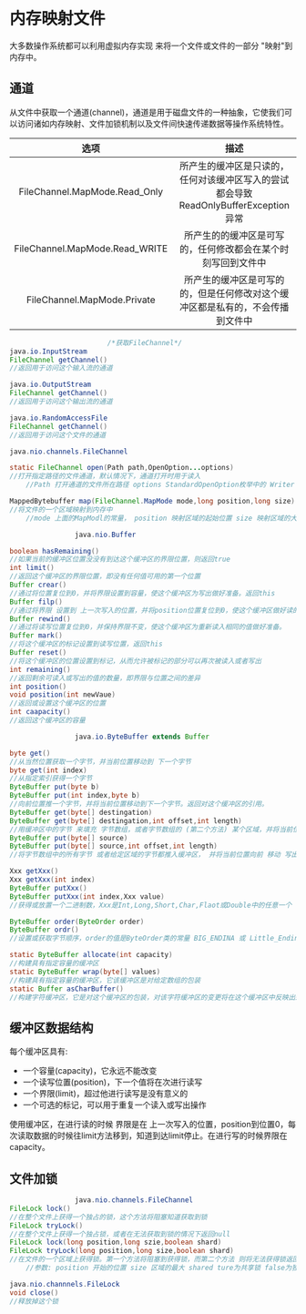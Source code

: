 # 内存映射文件

大多数操作系统都可以利用虚拟内存实现 来将一个文件或文件的一部分 "映射"到内存中。

## 通道

从文件中获取一个通道(channel)，通道是用于磁盘文件的一种抽象，它使我们可以访问诸如内存映射、文件加锁机制以及文件间快速传递数据等操作系统特性。

|              选项              |                             描述                             |
| :----------------------------: | :----------------------------------------------------------: |
| FileChannel.MapMode.Read_Only  | 所产生的缓冲区是只读的，任何对该缓冲区写入的尝试都会导致ReadOnlyBufferException异常 |
| FileChannel.MapMode.Read_WRITE | 所产生的的缓冲区是可写的，任何修改都会在某个时刻写回到文件中 |
|  FileChannel.MapMode.Private   | 所产生的缓冲区是可写的的，但是任何修改对这个缓冲区都是私有的，不会传播到文件中 |

~~~java
						/*获取FileChannel*/
java.io.InputStream
FileChannel getChannel()
//返回用于访问这个输入流的通道

java.io.OutputStream
FileChannel getChannel()
//返回用于访问这个输出流的通道

java.io.RandomAccessFile
FileChannel getChannel()
//返回用于访问这个文件的通道
~~~

~~~java
java.nio.channels.FileChannel 

static FileChannel open(Path path,OpenOption...options)
//打开指定路径的文件通道，默认情况下，通道打开时用于读入
	//Path 打开通道的文件所在路径 options StandardOpenOption枚举中的 Writer append Truncate_Existing create

MappedBytebuffer map(FileChannel.MapMode mode,long position,long size)
//将文件的一个区域映射到内存中
	//mode 上面的MapModl的常量， position 映射区域的起始位置 size 映射区域的大小
~~~


~~~java
				java.nio.Buffer

boolean hasRemaining()
//如果当前的缓冲区位置没没有到达这个缓冲区的界限位置，则返回true
int limit()
//返回这个缓冲区的界限位置，即没有任何值可用的第一个位置 
Buffer crear()
//通过将位置复位到0，并将界限设置到容量，使这个缓冲区为写出做好准备。返回this
Buffer filp()
//通过将界限 设置到 上一次写入的位置，并将position位置复位到0，使这个缓冲区做好读的操作，返回this。
Buffer rewind()
//通过将读写位置复位到0，并保持界限不变，使这个缓冲区为重新读入相同的值做好准备。
Buffer mark()
//将这个缓冲区的标记设置到读写位置，返回this
Buffer reset()
//将这个缓冲区的位置设置到标记，从而允许被标记的部分可以再次被读入或者写出
int remaining()
//返回剩余可读入或写出的值的数量，即界限与位置之间的差异
int position()
void position(int newVaue)
//返回或设置这个缓冲区的位置
int caapacity()
//返回这个缓冲区的容量
~~~

~~~java
				java.io.ByteBuffer extends Buffer 

byte get()
//从当然位置获取一个字节，并当前位置移动到 下一个字节
byte get(int index)
//从指定索引获得一个字节
ByteBuffer put(byte b)
ByteBuffer put(int index,byte b)
//向前位置推一个字节，并将当前位置移动到下一个字节。返回对这个缓冲区的引用。
ByteBuffer get(byte[] destingation)
ByteBuffer get(byte[] destingation,int offset,int length)
//用缓冲区中的字节 来填充 字节数组，或者字节数组的 (第二个方法) 某个区域，并将当前位置 向前移动读入的 字节 数个位置。如果缓冲区不够大，那么就不会读入任何字节，并抛出BufferUnderflow Exception。
ByteBuffer put(byte[] source)
ByteBuffer put(byte[] source,int offset,int length)
//将字节数组中的所有字节 或者给定区域的字节都推入缓冲区， 并将当前位置向前 移动 写出的 字节 数个位置。如果缓冲区不够大，那么就不会读入任何字节。并抛出 BufferUnderflowException。

Xxx getXxx()
Xxx getXxx(int index)
ByteBuffer putXxx()
ByteBuffer putXxx(int index,Xxx value)
//获得或放置一个二进制数，Xxx是Int,Long,Short,Char,Flaot或Double中的任意一个

ByteBuffer order(ByteOrder order)
ByteBuffer ordr()
//设置或获取字节顺序，order的值是ByteOrder类的常量 BIG_ENDINA 或 Little_Endina中的一个

static ByteBuffer allocate(int capacity)
//构建具有指定容量的缓冲区
static ByteBuffer wrap(byte[] values)
//构建具有指定容量的缓冲区，它该缓冲区是对给定数组的包装
static Buffer asCharBuffer()
//构建字符缓冲区，它是对这个缓冲区的包装，对该字符缓冲区的变更将在这个缓冲区中反映出来，但是该字符缓冲区有自己的位置，界限和标记

~~~

## 缓冲区数据结构

每个缓冲区具有:

- 一个容量(capacity)，它永远不能改变
- 一个读写位置(position)，下一个值将在次进行读写
- 一个界限(limit)，超过他进行读写是没有意义的
- 一个可选的标记，可以用于重复一个读入或写出操作

使用缓冲区，在进行读的时候 界限是在 上一次写入的位置，position到位置0，每次读取数据的时候往limit方法移到，知道到达limit停止。在进行写的时候界限在 capacity。

## 文件加锁

~~~java
				java.nio.channels.FileChannel 
FileLock lock()
//在整个文件上获得一个独占的锁，这个方法将阻塞知道获取到锁
FileLock tryLock()
//在整个文件上获得一个独占锁，或者在无法获取到锁的情况下返回null
FileLock lock(long position,long szie,boolean shard)
FileLock tryLock(long position,long size,boolean shard)
//在文件的一个区域上获得锁。第一个方法将阻塞到获得锁，而第二个方法 则将无法获得锁返回null
	//参数: position 开始的位置 size 区域的最大 shared ture为共享锁 false为独占锁

java.nio.channnels.FileLock
void close()
//释放掉这个锁
~~~



